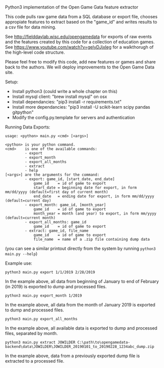 Python3 implementation of the Open Game Gata feature extractor  

This code pulls raw game data from a SQL database or export file, chooses appropiate features to extract based on the "game_id" and writes results to a csv file for data mining.

See http://fielddaylab.wisc.edu/opengamedata for exports of raw events and the features created by this code for a collection of education games.
See https://www.youtube.com/watch?v=gelyDJjxIeg for a walkthorugh of the high-level code structure.

Please feel free to modify this code, add new features or games and share back to the authors. We will deploy improvements to the Open Game Data site.

Setup:

* Install python3 (could write a whole chapter on this)
* Install mysql client: "brew install mysql" on osx
* Install dependancies: "pip3 install -r requirements.txt"
* Install more dependancies: "pip3 install -U scikit-learn scipy pandas gitpython"
* Modify the config.py.template for servers and authentication

Running Data Exports:  

```
usage: <python> main.py <cmd> [<args>]

<python> is your python command.
<cmd>    is one of the available commands:
         - export
         - export_month
         - export_all_months
         - extract
         - help
[<args>] are the arguments for the command:
         - export: game_id, [start_date, end_date]
             game_id    = id of game to export
             start_date = beginning date for export, in form mm/dd/yyyy (default=first day of current month)
             end_date   = ending date for export, in form mm/dd/yyyy (default=current day)
         - export_month: game_id, [month_year]
             game_id    = id of game to export
             month_year = month (and year) to export, in form mm/yyyy (default=current month)
         - export_all_months: game_id
             game_id    = id of game to export
         - extract: game_id, file_name
             game_id    = id of game to export
             file_name  = name of a .zip file containing dump data
```
(you can see a similar printout directly from the system by running ```python3 main.py --help```)

Example use:
```
python3 main.py export 1/1/2019 2/28/2019
```
In the example above, all data from beginning of January to end of February (in 2019) is exported to dump and processed files.

```
python3 main.py export_month 1/2019
```
In the example above, all data from the month of January 2019 is exported to dump and processed files.

```
python3 main.py export_all_months
```
In the example above, all available data is exported to dump and processed files, separated by month.

```
python3 main.py extract JOWILDER C:\path\to\opengamedata-backend\data\JOWILDER\JOWILDER_20190101_to_20190228_1234abc_dump.zip
```
In the example above, data from a previously exported dump file is extracted to a processed file.
